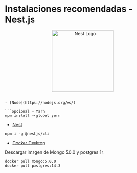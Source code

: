 # Instalaciones recomendadas - Nest.js

<p align="center">
  <a href="http://nestjs.com/" target="blank"><img src="https://nestjs.com/img/logo-small.svg" width="200" alt="Nest Logo" /></a>
</p>

````

- [Node](https://nodejs.org/es/)

```opcional - Yarn
npm install --global yarn
````

- [Nest](https://docs.nestjs.com/)

```instalar Nest CLI
npm i -g @nestjs/cli
```

- [Docker Desktop](https://www.docker.com/get-started)

Descargar imagen de Mongo 5.0.0 y postgres 14

```
docker pull mongo:5.0.0
docker pull postgres:14.3
```
